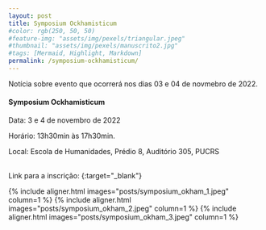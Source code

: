 ```yaml
---
layout: post
title: Symposium Ockhamisticum
#color: rgb(250, 50, 50)
#feature-img: "assets/img/pexels/triangular.jpeg"
#thumbnail: "assets/img/pexels/manuscrito2.jpg"
#tags: [Mermaid, Highlight, Markdown]
permalink: /symposium-ockhamisticum/
---
```


<p>Notícia sobre evento que ocorrerá nos dias 03 e 04 de novmebro de 2022.</p>

#### Symposium Ockhamisticum
<p>Data: 3 e 4 de novembro de 2022</p>
<p>Horário: 13h30min às 17h30min.</p>
<p>Local: Escola de Humanidades, Prédio 8, Auditório 305, PUCRS</p>
<br />
Link para a inscrição: <https://forms.gle/qstQCK3vN1kn9NUV9>{:target="_blank"}
<br />


{% include aligner.html images="posts/symposium_okham_1.jpeg" column=1 %}
{% include aligner.html images="posts/symposium_okham_2.jpeg" column=1 %}
{% include aligner.html images="posts/symposium_okham_3.jpeg" column=1 %}